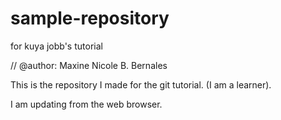 # sample-repository
for kuya jobb's tutorial

// @author: Maxine Nicole B. Bernales

This is the repository I made for the git tutorial. (I am a learner).

I am updating from the web browser.
